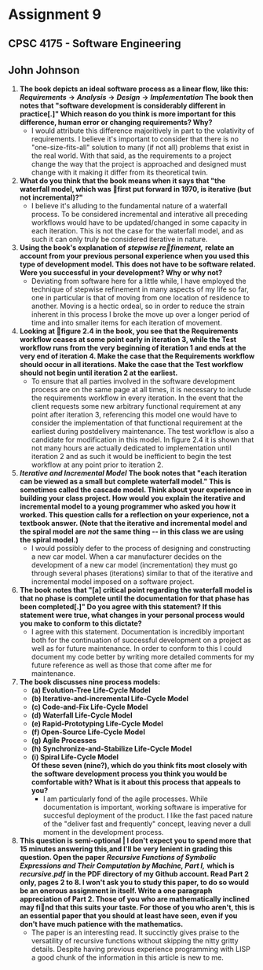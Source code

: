 # Assignment 9
## CPSC 4175 - Software Engineering
## John Johnson

1. __The book depicts an ideal software process as a linear flow, like this:__
___Requirements___ __->__ ___Analysis___ __->__ ___Design___ __->__ ___Implementation___ __The book then notes that "software development is considerably different in practice[.]" Which reason do you think is more important for this difference, human error or changing requirements? Why?__
    - I would attribute this difference majoritively in part to the volativity of requirements. I believe it's important to consider that there is no "one-size-fits-all" solution to many (if not all) problems that exist in the real world. With that said, as the requirements to a project change the way that the project is approached and designed must change with it making it differ from its theoretical twin.
2. __What do you think that the book means when it says that "the waterfall model, which was first put forward in 1970, is iterative (but not incremental)?"__
    - I believe it's alluding to the fundamental nature of a waterfall process. To be considered incremental and interative all preceding workflows would have to be updated/changed in some capacity in each iteration. This is not the case for the waterfall model, and as such it can only truly be considered iterative in nature.
3. __Using the book's explanation of__ ___stepwise refinement,___ __relate an account from your previous personal experience when you used this type of development model. This does not have to be software related. Were you successful in your development? Why or why not?__
    - Deviating from software here for a little while, I have employed the technique of stepwise refinement in many aspects of my life so far, one in particular is that of moving from one location of residence to another. Moving is a hectic ordeal, so in order to reduce the strain inherent in this process I broke the move up over a longer period of time and into smaller items for each iteration of movement.
4. __Looking at figure 2.4 in the book, you see that the Requirements workflow ceases at some point early in iteration 3, while the Test workflow runs from the very beginning of iteration 1 and ends at the very end of iteration 4. Make the case that the Requirements workflow should occur in all iterations. Make the case that the Test workflow should not begin until iteration 2 at the earliest.__
    - To ensure that all parties involved in the software development process are on the same page at all times, it is necessary to include the requirements workflow in every iteration. In the event that the client requests some new arbitrary functional requirement at any point after iteration 3, referencing this model one would have to consider the implementation of that functional requirement at the earliest during postdelivery maintenance. The test workflow is also a candidate for modification in this model. In figure 2.4 it is shown that not many hours are actually dedicated to implementation until iteration 2 and as such it would be inefficient to begin the test workflow at any point prior to iteration 2.
5. ___Iterative and Incremental Model___ __The book notes that "each iteration can be viewed as a small but complete waterfall model." This is sometimes called the cascade model. Think about your experience in building your class project. How would you explain the iterative and incremental model to a young programmer who asked you how it worked. This question calls for a reflection on your experience, not a textbook answer. (Note that the iterative and incremental model and the spiral model are__ ___not___ __the same thing -- in this class we are using the spiral model.)__
    - I would possibly defer to the process of designing and constructing a new car model. When a car manufacturer decides on the development of a new car model (incrementation) they must go through several phases (iterations) similar to that of the iterative and incremental model imposed on a software project.
6. __The book notes that "[a] critical point regarding the waterfall model is that no phase is complete until the documentation for that phase has been completed[.]" Do you agree with this statement? If this statement were true, what changes in your personal process would you make to conform to this dictate?__
    - I agree with this statement. Documentation is incredibly important both for the continuation of successful development on a project as well as for future maintenance. In order to conform to this I could document my code better by writing more detailed comments for my future reference as well as those that come after me for maintenance.
7. __The book discusses nine process models:__
    - __(a) Evolution-Tree Life-Cycle Model__
    - __(b) Iterative-and-incremental Life-Cycle Model__
    - __(c) Code-and-Fix Life-Cycle Model__
    - __(d) Waterfall Life-Cycle Model__
    - __(e) Rapid-Prototyping Life-Cycle Model__
    - __(f) Open-Source Life-Cycle Model__
    - __(g) Agile Processes__
    - __(h) Synchronize-and-Stabilize Life-Cycle Model__
    - __(i) Spiral Life-Cycle Model__  
  __Of these seven (nine?), which do you think fits most closely with the software development process you think you would be comfortable with? What is it about this process that appeals to you?__
      - I am particularly fond of the agile processes. While documentation is important, working software is imperative for succesful deployment of the product. I like the fast paced nature of the "deliver fast and frequently" concept, leaving never a dull moment in the development process.
8. __This question is semi-optional | I don't expect you to spend more that 15 minutes answering this,and I'll be very lenient in grading this question. Open the paper__ ___Recursive Functions of Symbolic Expressions and Their Computation by Machine, Part I,___ __which is__ ___recursive.pdf___ __in the PDF directory of my Github account. Read Part 2 only, pages 2 to 8. I won't ask you to study this paper, to do so would be an onerous assignment in itself. Write a one paragraph appreciation of Part 2. Those of you who are mathematically inclined may find that this suits your taste. For those of you who aren't, this is an essential paper that you should at least have seen, even if you don't have much patience with the mathematics.__
    - The paper is an interesting read. It succinctly gives praise to the versatility of recursive functions without skipping the nitty gritty details. Despite having previous experience programming with LISP a good chunk of the information in this article is new to me. 
